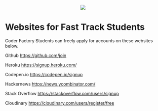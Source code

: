 <p align="center"><img src="https://github.com/coder-factory-academy/cf-guidline-css/blob/master/CFA.png"></p>


# Websites for Fast Track Students

Coder Factory Students can freely apply for accounts on these websites below.

Github
  https://github.com/join


Heroku
  https://signup.heroku.com/


Codepen.io
  https://codepen.io/signup


Hackernews
  https://news.ycombinator.com/


Stack Overflow
  https://stackoverflow.com/users/signup


Cloudinary
  https://cloudinary.com/users/register/free
